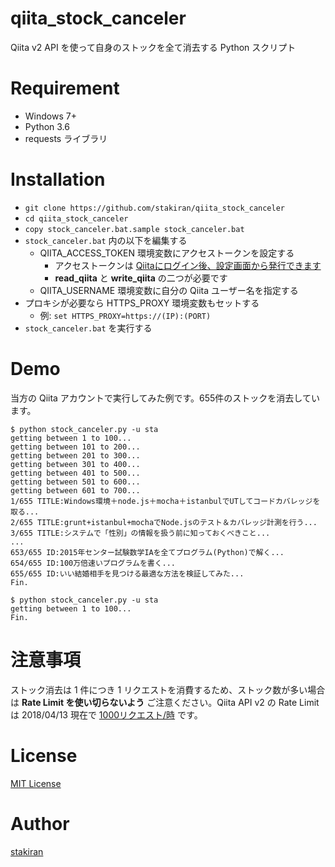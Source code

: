 # qiita_stock_canceler
Qiita v2 API を使って自身のストックを全て消去する Python スクリプト

# Requirement

- Windows 7+
- Python 3.6
- requests ライブラリ

# Installation

- `git clone https://github.com/stakiran/qiita_stock_canceler`
- `cd qiita_stock_canceler`
- `copy stock_canceler.bat.sample stock_canceler.bat`
- `stock_canceler.bat` 内の以下を編集する
  - QIITA_ACCESS_TOKEN 環境変数にアクセストークンを設定する
    - アクセストークンは [Qiitaにログイン後、設定画面から発行できます](https://qiita.com/settings/applications)
    - **read_qiita** と **write_qiita** の二つが必要です
  - QIITA_USERNAME 環境変数に自分の Qiita ユーザー名を指定する
- プロキシが必要なら HTTPS_PROXY 環境変数もセットする
  - 例: `set HTTPS_PROXY=https://(IP):(PORT)`
- `stock_canceler.bat` を実行する

# Demo

当方の Qiita アカウントで実行してみた例です。655件のストックを消去しています。

```
$ python stock_canceler.py -u sta
getting between 1 to 100...
getting between 101 to 200...
getting between 201 to 300...
getting between 301 to 400...
getting between 401 to 500...
getting between 501 to 600...
getting between 601 to 700...
1/655 TITLE:Windows環境＋node.js＋mocha＋istanbulでUTしてコードカバレッジを取る...
2/655 TITLE:grunt+istanbul+mochaでNode.jsのテスト＆カバレッジ計測を行う...
3/655 TITLE:システムで「性別」の情報を扱う前に知っておくべきこと...
...
653/655 ID:2015年センター試験数学IAを全てプログラム(Python)で解く...
654/655 ID:100万倍速いプログラムを書く...
655/655 ID:いい結婚相手を見つける最適な方法を検証してみた...
Fin.

$ python stock_canceler.py -u sta
getting between 1 to 100...
Fin.
```

# 注意事項

ストック消去は 1 件につき 1 リクエストを消費するため、ストック数が多い場合は **Rate Limit を使い切らないよう** ご注意ください。Qiita API v2 の Rate Limit は 2018/04/13 現在で [1000リクエスト/時](https://qiita.com/api/v2/docs#%E5%88%A9%E7%94%A8%E5%88%B6%E9%99%90) です。

# License

[MIT License](LICENSE)

# Author

[stakiran](https://github.com/stakiran)
